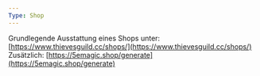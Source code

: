 ```yaml
---
Type: Shop
---
```

Grundlegende Ausstattung eines Shops unter: [https://www.thievesguild.cc/shops/](https://www.thievesguild.cc/shops/)  
Zusätzlich: [https://5emagic.shop/generate](https://5emagic.shop/generate)